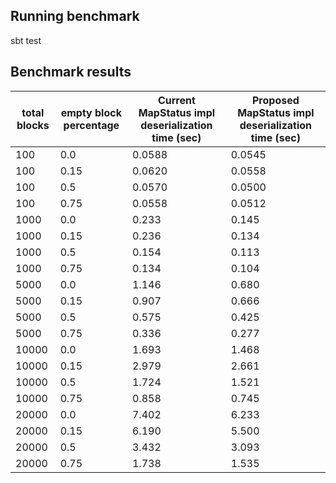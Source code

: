 ## Running benchmark
sbt test

## Benchmark results
| total blocks | empty block percentage | Current MapStatus impl deserialization time (sec) | Proposed MapStatus impl deserialization time (sec) |
|--------------|------------------------|---------------------------------------------------|----------------------------------------------------|
| 100          | 0.0                    | 0.0588                                            | 0.0545                                             |
| 100          | 0.15                   | 0.0620                                            | 0.0558                                             |
| 100          | 0.5                    | 0.0570                                            | 0.0500                                             |
| 100          | 0.75                   | 0.0558                                            | 0.0512                                             |
| 1000         | 0.0                    | 0.233                                             | 0.145                                              |
| 1000         | 0.15                   | 0.236                                             | 0.134                                              |
| 1000         | 0.5                    | 0.154                                             | 0.113                                              |
| 1000         | 0.75                   | 0.134                                             | 0.104                                              |
| 5000         | 0.0                    | 1.146                                             | 0.680                                              |
| 5000         | 0.15                   | 0.907                                             | 0.666                                              |
| 5000         | 0.5                    | 0.575                                             | 0.425                                              |
| 5000         | 0.75                   | 0.336                                             | 0.277                                              |
| 10000        | 0.0                    | 1.693                                             | 1.468                                              |
| 10000        | 0.15                   | 2.979                                             | 2.661                                              |
| 10000        | 0.5                    | 1.724                                             | 1.521                                              |
| 10000        | 0.75                   | 0.858                                             | 0.745                                              |
| 20000        | 0.0                    | 7.402                                             | 6.233                                              |
| 20000        | 0.15                   | 6.190                                             | 5.500                                              |
| 20000        | 0.5                    | 3.432                                             | 3.093                                              |
| 20000        | 0.75                   | 1.738                                             | 1.535                                              |
